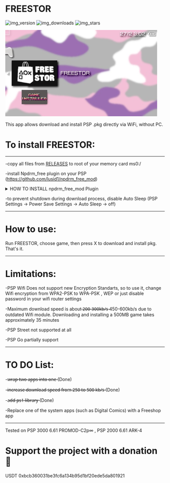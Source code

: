 # FREESTOR 

![img_version]   ![img_downloads]   ![img_stars]


![img_photo]



This app allows download and install PSP .pkg directly via WiFi, without PC. 

# To install FREESTOR:
___________________________
-copy all files from [RELEASES](https://github.com/GorGylka/FREESTOR/releases) to root of your memory card ms0:/

-install Npdrm_free plugin on your PSP (https://github.com/lusid1/npdrm_free_mod)

<details>
  <summary>HOW TO INSTALL npdrm_free_mod Plugin</summary>
  
  -If you have PSP 1000/2000/3000
  
     -Place npdrm_free_mod.prx in ms0:/seplugins folder
  
     -Add line (without quotes) "ms0:/seplugins/npdrm_free_mod.prx 1" to ms0:/seplugins/vsh.txt AND ms0:/seplugins/vsh.txt
  
     -Reboot your PSP
  
  -If you have PSP Go without memory card
  
     -Place npdrm_free_mod.prx in ef0:/seplugins folder
  
     -Add line (without quotes) "ef0:/seplugins/npdrm_free_mod.prx 1" to ef0:/seplugins/vsh.txt AND ef0:/seplugins/vsh.txt
  
     -Reboot your PSP
  
</details>

-to prevent shutdown during download process, disable Auto Sleep (PSP Settings -> Power Save Settings -> Auto Sleep -> off)
___________________________
# How to use:

Run FREESTOR, choose game, then press X to download and install pkg. That's it.
___________________________
# Limitations:

-PSP Wifi Does not support new Encryption Standarts, so to use it, change Wifi encryption from WPA2-PSK to WPA-PSK , WEP or just disable password in your wifi router settings

-Maximum download speed is about ̶2̶0̶0̶-̶3̶0̶0̶k̶b̶/̶s̶  450-600kb/s due to outdated Wifi module. Downloading and installing a 500MB game takes approximately 35 minutes

-PSP Street not supported at all

-PSP Go partially support
___________________________
# TO DO List:

-w̶r̶a̶p̶ ̶t̶w̶o̶ ̶a̶p̶p̶s̶ ̶i̶n̶t̶o̶ ̶o̶n̶e̶  (Done)

-i̶n̶c̶r̶e̶a̶s̶e̶ ̶d̶o̶w̶n̶l̶o̶a̶d̶ ̶s̶p̶e̶e̶d̶ ̶f̶r̶o̶m̶ ̶2̶5̶0̶ ̶t̶o̶ ̶5̶0̶0̶ ̶k̶b̶/̶s̶ (Done)

-a̶d̶d̶ ̶p̶s̶1̶ ̶l̶i̶b̶r̶a̶r̶y̶  (Done)

-Replace one of the system apps (such as Digital Comics) with a Freeshop app
___________________________
Tested on PSP 3000 6.61 PROMOD-C2p∞ , PSP 2000 6.61 ARK-4

# Support the project with a donation 🤏

USDT  0xbcb360031be3fc6a134b95d1bf20ede5da801921 


[img_downloads]: https://img.shields.io/github/downloads/GorGylka/FREESTOR/total.svg?color=red&style=for-the-badge&maxAge=3600
[img_stars]: https://img.shields.io/github/stars/gorgylka/freestor?color=red&style=for-the-badge&maxAge=3600
[img_version]: https://img.shields.io/github/v/release/gorgylka/freestor?color=red&label=latest%20release&style=for-the-badge
[img_photo]: https://github.com/GorGylka/FREESTOR/blob/main/photo.jpg
